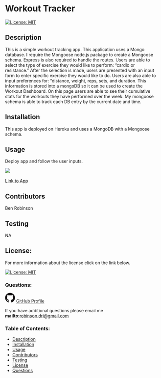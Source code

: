 
# Workout Tracker

[![License: MIT](https://img.shields.io/badge/License-MIT-yellow.svg)](https://opensource.org/licenses/MIT)
    
## Description
This is a simple workout tracking app.  This application uses a Mongo database.  I require the Mongoose node.js package to create a Mongoose schema.  Express is also required to handle the routes.  Users are able to select the type of exercise they would like to perform: “cardio or resistance.”  After the selection is made, users are presented with an input form to enter specific exercise they would like to do.  Users are also able to input preferences for: “distance, weight, reps, sets, and duration.  This information is stored into a mongoDB so it can be used to create the Workout Dashboard.  On this page users are able to see their cumulative stats for the workouts they have performed over the week.  My mongoose schema is able to track each DB entry by the current date and time. 

## Installation
This app is deployed on Heroku and uses a MongoDB with a Mongoose schema.

## Usage
Deploy app and follow the user inputs. 

<img src = "WorkoutGif.gif" />

<br>

[Link to App](https://serene-lowlands-76555.herokuapp.com/)

## Contributors
Ben Robinson

## Testing
NA

## License: 

For more information about the license click on the link below. 


[![License: MIT](https://img.shields.io/badge/License-MIT-yellow.svg)](https://opensource.org/licenses/MIT)
    
### Questions: 

![GitHub Logo](GitHub-Mark-32px.png)
[GitHub Profile](https://github.com/Tarbo13)

If you have additional questions please email me **mailto:**<robinson.dri@gmail.com>

### Table of Contents:
- [Description](#Description)
- [Installation](#Installation) 
- [Usage](#Usage)
- [Contributors](#Contributors)
- [Testing](#Testing)
- [License](#License)
- [Questions](#Questions)